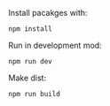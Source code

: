 Install pacakges with:

```npm install```

Run in development mod:

```npm run dev```

Make dist:

```npm run build```
